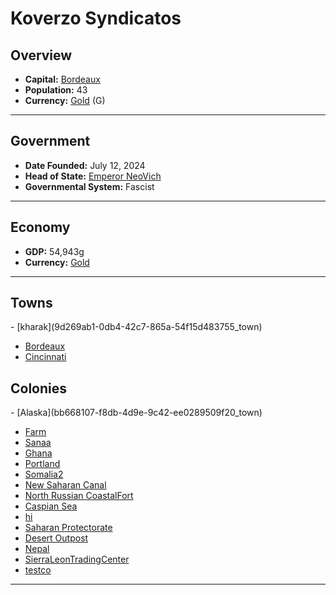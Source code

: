 <!--UNDEDITED FILE, remove this entire line if this file has been edited!-->
# <!--NAME-->Koverzo Syndicatos<!--NAME-->

## Overview

- **Capital:** <!--CAPITAL_LINK-->[Bordeaux](09739364-9610-4018-9bdd-ba74cc8e6160_town)<!--CAPITAL_LINK-->
- **Population:** <!--POPULATION-->43<!--POPULATION-->
- **Currency:** <!--CURRENCY_LINK-->[Gold](Gold_currency)<!--CURRENCY_LINK--> (<!--CURRENCY_ABV-->G<!--CURRENCY_ABV-->)

---

## Government

- **Date Founded:** <!--FOUNDED-->July 12, 2024<!--FOUNDED-->
- **Head of State:** <!--LEADER_TITLE_LINK-->[Emperor NeoVich](NeoVich_user)<!--LEADER_TITLE_LINK-->
- **Governmental System:** <!--GOVERNMENT-->Fascist<!--GOVERNMENT-->

---

## Economy

- **GDP:** <!--GDP-->54,943g<!--GDP-->
- **Currency:** <!--CURRENCY_LINK-->[Gold](Gold_currency)<!--CURRENCY_LINK-->

---

## Towns

<!--TOWNS-->- [kharak](9d269ab1-0db4-42c7-865a-54f15d483755_town)
- [Bordeaux](09739364-9610-4018-9bdd-ba74cc8e6160_town)
- [Cincinnati](96c2a893-283a-41f4-86f2-f328cdb60e55_town)<!--TOWNS-->

## Colonies

<!--COLONIES-->- [Alaska](bb668107-f8db-4d9e-9c42-ee0289509f20_town)
- [Farm](afa1263a-b7eb-4346-95a6-cd9c57dff806_town)
- [Sanaa](7d4c04a3-f3b6-40fb-8785-c9adc10e5ee4_town)
- [Ghana](82773d8e-1dc6-4edf-9501-9014b7e4d26c_town)
- [Portland](aea75486-87c3-4ebe-8902-ad061a37ce59_town)
- [Somalia2](4836833a-5a84-441f-ae16-292319ae4ab9_town)
- [New Saharan Canal](d05a2f76-6d30-4795-a430-a2e019aca93b_town)
- [North Russian CoastalFort](7b90ca0a-3676-498f-9f6d-577199b3f216_town)
- [Caspian Sea](9be4e06f-955d-47f6-9486-f8d3b77b43c4_town)
- [hi](3a6adaa3-e22f-41c3-a380-f9abd37f7d6c_town)
- [Saharan Protectorate](29928583-5543-42fc-8458-499befa2ccd1_town)
- [Desert Outpost](ee5d91dc-7afd-48d9-b16d-f130692a0d75_town)
- [Nepal](da1df2f1-55a6-4b92-ac12-6668c33dec67_town)
- [SierraLeonTradingCenter](2be749f5-4578-4d30-92bc-0b89766a1946_town)
- [testco](f2da3c79-3697-4007-9a0e-1570d576d1f6_town)<!--COLONIES-->

---